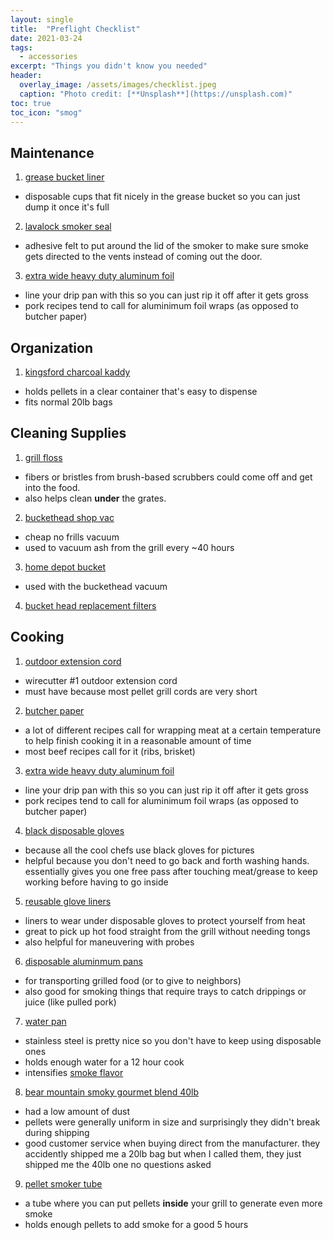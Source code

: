 ```yaml
---
layout: single
title:  "Preflight Checklist"
date: 2021-03-24
tags:
  - accessories
excerpt: "Things you didn't know you needed"
header:
  overlay_image: /assets/images/checklist.jpeg
  caption: "Photo credit: [**Unsplash**](https://unsplash.com)"
toc: true
toc_icon: "smog"
---
```


## Maintenance
  1. <a href="https://amzn.to/31gxIaB" target="_blank">grease bucket liner</a>
  * disposable cups that fit nicely in the grease bucket so you can just dump it once it's full
  2. <a href="https://amzn.to/2NOWbR9" target="_blank">lavalock smoker seal</a>
  * adhesive felt to put around the lid of the smoker to make sure smoke gets directed to the vents instead of coming out the door.
  3. <a href="https://amzn.to/3vZjI3e" target="_blank">extra wide heavy duty aluminum foil</a>
  * line your drip pan with this so you can just rip it off after it gets gross
  * pork recipes tend to call for aluminimum foil wraps (as opposed to butcher paper)

## Organization
  1. <a href="https://amzn.to/3m0ikJb" target="_blank">kingsford charcoal kaddy</a>
  * holds pellets in a clear container that's easy to dispense
  * fits normal 20lb bags

## Cleaning Supplies
  1. <a href="https://amzn.to/3rlsSn8" target="_blank">grill floss</a>
  * fibers or bristles from brush-based scrubbers could come off and get into the food.
  * also helps clean **under** the grates.
  2. <a href="https://www.homedepot.com/p/Bucket-Head-5-Gal-1-75-Peak-HP-Wet-Dry-Shop-Vacuum-Powerhead-with-Filter-Bag-and-Hose-compatible-with-5-Gal-Homer-Bucket-BH0100/202017218" target="_blank">buckethead shop vac</a>
  * cheap no frills vacuum
  * used to vacuum ash from the grill every ~40 hours
  3. <a href="https://www.homedepot.com/p/The-Home-Depot-5-Gal-Homer-Bucket-05GLHD2/100087613" target="_blank">home depot bucket</a>
  * used with the buckethead vacuum
  4. <a href="https://www.homedepot.com/p/Multi-Fit-Replacement-Bag-Filters-with-Band-for-Select-Husky-Stinger-and-Bucket-Head-Wet-Dry-Vacs-3-Pack-VF2000/100058387">bucket head replacement filters</a>

## Cooking
  1. <a href="https://amzn.to/3clERwC" target="_blank">outdoor extension cord</a>
  * wirecutter #1 outdoor extension cord
  * must have because most pellet grill cords are very short
  2. <a href="https://amzn.to/3lOp9gE" target="_blank">butcher paper</a>
  * a lot of different recipes call for wrapping meat at a certain temperature to help finish cooking it in a reasonable amount of time
  * most beef recipes call for it (ribs, brisket)
  3. <a href="https://amzn.to/3vZjI3e" target="_blank">extra wide heavy duty aluminum foil</a>
  * line your drip pan with this so you can just rip it off after it gets gross
  * pork recipes tend to call for aluminimum foil wraps (as opposed to butcher paper)
  4. <a href="https://amzn.to/3slb8cX" target="_blank">black disposable gloves</a>
  * because all the cool chefs use black gloves for pictures
  * helpful because you don't need to go back and forth washing hands. essentially gives you one free pass after touching meat/grease to keep working before having to go inside
  5. <a href="https://amzn.to/3sokNPX" target="_blank">reusable glove liners</a>
  * liners to wear under disposable gloves to protect yourself from heat
  * great to pick up hot food straight from the grill without needing tongs
  * also helpful for maneuvering with probes
  6. <a href="https://amzn.to/3chvH4j">disposable aluminmum pans</a>
  * for transporting grilled food (or to give to neighbors)
  * also good for smoking things that require trays to catch drippings or juice (like pulled pork)
  7. <a href="https://amzn.to/3vV2jsh" target="_blank">water pan</a>
  * stainless steel is pretty nice so you don't have to keep using disposable ones
  * holds enough water for a 12 hour cook
  * intensifies [smoke flavor](https://www.foodfirefriends.com/water-pan-use/)
  8. <a href="https://amzn.to/2NR7I2z" target="_blank">bear mountain smoky gourmet blend 40lb</a>
  * had a low amount of dust
  * pellets were generally uniform in size and surprisingly they didn't break during shipping
  * good customer service when buying direct from the manufacturer. they accidently shipped me a 20lb bag but when I called them, they just shipped me the 40lb one no questions asked
  9. <a href="https://amzn.to/3chwcLJ" target="_blank">pellet smoker tube</a>
  * a tube where you can put pellets **inside** your grill to generate even more smoke
  * holds enough pellets to add smoke for a good 5 hours
